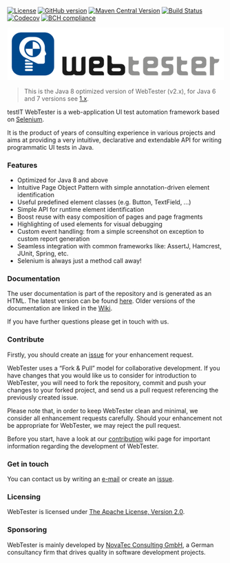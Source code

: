 [![License](https://img.shields.io/badge/License-Apache%20License%202.0-brightgreen.svg)][10]
[![GitHub version](https://badge.fury.io/gh/testIT-WebTester%2Fwebtester2-core.svg)](https://badge.fury.io/gh/testIT-WebTester%2Fwebtester2-core)
[![Maven Central Version](https://maven-badges.herokuapp.com/maven-central/info.novatec.testit/webtester-core/badge.svg)][12]
[![Build Status](https://travis-ci.org/testIT-WebTester/webtester2-core.svg?branch=master)][11]
[![Codecov](https://codecov.io/gh/testIT-WebTester/webtester2-core/branch/master/graph/badge.svg)][14]
[![BCH compliance](https://bettercodehub.com/edge/badge/testIT-WebTester/webtester2-core)][13]

![testIT WebTester](logo.png)

> This is the Java 8 optimized version of WebTester (v2.x), for Java 6 and 7 versions see [1.x][1].

testIT WebTester is a web-application UI test automation framework based on [Selenium][2].

It is the product of years of consulting experience in various projects and 
aims at providing a very intuitive, declarative and extendable API for writing 
programmatic UI tests in Java.

### Features

- Optimized for Java 8 and above
- Intuitive Page Object Pattern with simple annotation-driven element identification
- Useful predefined element classes (e.g. Button, TextField, ...)
- Simple API for runtime element identification
- Boost reuse with easy composition of pages and page fragments
- Highlighting of used elements for visual debugging
- Custom event handling: from a simple screenshot on exception to custom report generation
- Seamless integration with common frameworks like: AssertJ, Hamcrest, JUnit, Spring, etc.
- Selenium is always just a method call away!

### Documentation

The user documentation is part of the repository and is generated as an HTML.
The latest version can be found [here][3].
Older versions of the documentation are linked in the  [Wiki][4].

If you have further questions please get in touch with us.

### Contribute

Firstly, you should create an [issue][5] 
for your enhancement request.

WebTester uses a “Fork & Pull” model for collaborative development. If you have changes that you 
would like us to consider for introduction to WebTester, you will need to fork the repository, 
commit and push your changes to your forked project, and send us a pull request referencing the 
previously created issue.

Please note that, in order to keep WebTester clean and minimal, we consider all enhancement requests 
carefully. Should your enhancement not be appropriate for WebTester, we may reject the pull request.

Before you start, have a look at our [contribution][6] wiki page for important information regarding the development of 
WebTester.

### Get in touch

You can contact us by writing an [e-mail][7] or create an [issue][5].

### Licensing

WebTester is licensed under [The Apache License, Version 2.0][8].

### Sponsoring

WebTester is mainly developed by [NovaTec Consulting GmbH][9], 
a German consultancy firm that drives quality in software development projects.

[1]: https://github.com/testIT-WebTester/webtester-core
[2]: http://www.seleniumhq.org
[3]: https://oss.sonatype.org/service/local/artifact/maven/redirect?r=snapshots&g=info.novatec.testit&a=webtester-documentation&v=LATEST&e=html
[4]: https://github.com/testIT-WebTester/webtester2-core/wiki
[5]: https://github.com/testIT-WebTester/webtester2-core/issues
[6]: https://github.com/testIT-WebTester/webtester2-core/wiki/Contribution
[7]: mailto:webtester@novatec-gmbh.de
[8]: http://www.apache.org/licenses/LICENSE-2.0.txt
[9]: http://www.novatec-gmbh.de

[10]:http://www.apache.org/licenses/LICENSE-2.0.txt
[11]:https://travis-ci.org/testIT-WebTester/webtester2-core
[12]:https://maven-badges.herokuapp.com/maven-central/info.novatec.testit/webtester-core/
[13]:https://bettercodehub.com/results/testIT-WebTester/webtester2-core
[14]:https://codecov.io/gh/testIT-WebTester/webtester2-core
